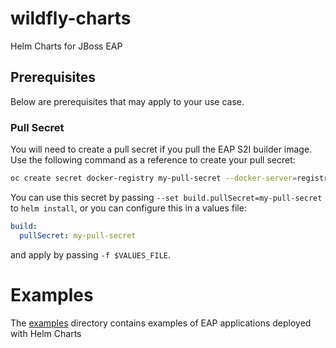 # wildfly-charts
Helm Charts for JBoss EAP

## Prerequisites
Below are prerequisites that may apply to your use case.

### Pull Secret
You will need to create a pull secret if you pull the EAP S2I builder image. Use the following command as a reference to create your pull secret:
```bash
oc create secret docker-registry my-pull-secret --docker-server=registry.redhat.io --docker-username=$USERNAME --docker-password=$PASSWORD --docker-email=$EMAIL
```

You can use this secret by passing `--set build.pullSecret=my-pull-secret` to `helm install`, or you can configure this in a values file:
```yaml
build:
  pullSecret: my-pull-secret
```
and apply by passing `-f $VALUES_FILE`.

# Examples

The [examples](./examples/) directory contains examples of EAP applications deployed with Helm Charts